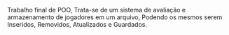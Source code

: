 Trabalho final de POO, Trata-se de um sistema de avaliação e armazenamento de jogadores em um arquivo, Podendo os mesmos serem Inseridos, Removidos, Atualizados e Guardados.
